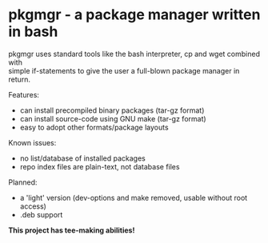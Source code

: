 # pkgmgr - a package manager written in bash

pkgmgr uses standard tools like the bash interpreter, cp and wget combined with  
simple if-statements to give the user a full-blown package manager in return.

Features:  
- can install precompiled binary packages (tar-gz format)  
- can install source-code using GNU make (tar-gz format)  
- easy to adopt other formats/package layouts

Known issues:  
- no list/database of installed packages  
- repo index files are plain-text, not database files

Planned:  
- a 'light' version (dev-options and make removed, usable without root access)  
- .deb support

**This project has tee-making abilities!**
